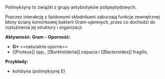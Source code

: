 Polimyksyny to związki z grupy antybiotyków polipeptydowych.

Poprzez interakcję z lipidowymi składnikami zaburzają funkcje zewnętrznej błony ściany komórkowej bakterii Gram-ujemnych, przez co dochodzi do rozluźnienia jej struktury i organizacji. 

**Aktywność:** **Gram -**
**Oporność:**
- **G+** ==naturalnie oporne==
- [[Proteus]] spp., [[Burkholderia]] cepacia i [[Bacteroides]] fragilis. 

**Przykłady:**
- kolistyna (polimyksynę E)